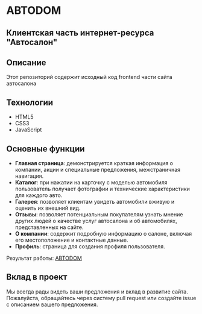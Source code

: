 # ABTODOM
## Клиентская часть интернет-ресурса "Автосалон"

## Описание

Этот репозиторий содержит исходный код frontend части сайта автосалона

## Технологии
- HTML5
- CSS3
- JavaScript

## Основные функции

- **Главная страница**: демонстрируется краткая информация о компании, акции и специальные предложения, межстраничная навигация.
- **Каталог**: при нажатии на карточку с моделью автомобиля пользователь получает фотографии и технические характеристики для каждого авто.
- **Галерея**: позволяет клиентам увидеть автомобили вживую и оценить их внешний вид. 
- **Отзывы**:  позволяет потенциальным покупателям узнать мнение других людей о качестве услуг автосалона и об автомобилях, представленных на сайте.
- **О компании**: содержит подробную информацию о салоне, включая его местоположение и контактные данные.
- **Профиль**: страница для создания профиля пользователя.

Результат работы: [ABTODOM](https://mishaastanin.github.io/ABTODOM/)

## Вклад в проект

Мы всегда рады видеть ваши предложения и вклад в развитие сайта. Пожалуйста, обращайтесь через систему pull request или создайте issue с описанием вашего предложения.
